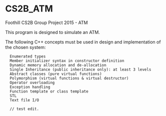 # CS2B_ATM
Foothill CS2B Group Project 2015 - ATM

This program is designed to simulate an ATM.

The following C++ concepts must be used in design and implementation of the chosen system:

      Enumerated types
      Member initializer syntax in constructor definition
      Dynamic memory allocation and de-allocation
      Single Inheritance (public inheritance only): at least 3 levels
      Abstract classes (pure virtual functions)
      Polymorphism (virtual functions & virtual destructor)
      Operator overloading
      Exception handling
      Function template or class template
      STL
      Text file I/O

      // test edit.
